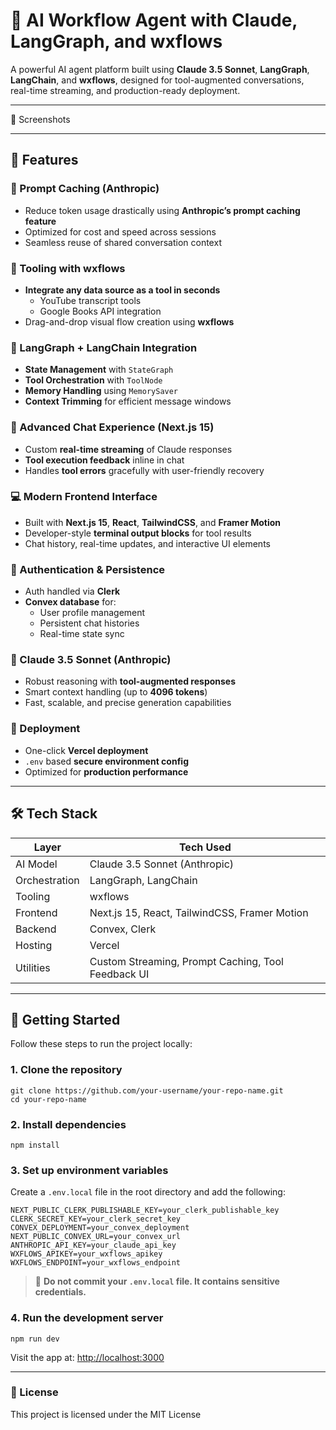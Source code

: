 # 🧠 AI Workflow Agent with Claude, LangGraph, and wxflows

A powerful AI agent platform built using **Claude 3.5 Sonnet**, **LangGraph**, **LangChain**, and **wxflows**, designed for tool-augmented conversations, real-time streaming, and production-ready deployment.

---
📸 Screenshots 

---

## 🚀 Features

### 🔁 Prompt Caching (Anthropic)
- Reduce token usage drastically using **Anthropic’s prompt caching feature**
- Optimized for cost and speed across sessions
- Seamless reuse of shared conversation context

### 🧰 Tooling with wxflows
- **Integrate any data source as a tool in seconds**
  - YouTube transcript tools
  - Google Books API integration
- Drag-and-drop visual flow creation using **wxflows**

### 🧠 LangGraph + LangChain Integration
- **State Management** with `StateGraph`
- **Tool Orchestration** with `ToolNode`
- **Memory Handling** using `MemorySaver`
- **Context Trimming** for efficient message windows

### 💬 Advanced Chat Experience (Next.js 15)
- Custom **real-time streaming** of Claude responses
- **Tool execution feedback** inline in chat
- Handles **tool errors** gracefully with user-friendly recovery

### 💻 Modern Frontend Interface
- Built with **Next.js 15**, **React**, **TailwindCSS**, and **Framer Motion**
- Developer-style **terminal output blocks** for tool results
- Chat history, real-time updates, and interactive UI elements

### 🔐 Authentication & Persistence
- Auth handled via **Clerk**
- **Convex database** for:
  - User profile management
  - Persistent chat histories
  - Real-time state sync

### 🤖 Claude 3.5 Sonnet (Anthropic)
- Robust reasoning with **tool-augmented responses**
- Smart context handling (up to **4096 tokens**)
- Fast, scalable, and precise generation capabilities

### 🚢 Deployment
- One-click **Vercel deployment**
- `.env` based **secure environment config**
- Optimized for **production performance**

---

## 🛠 Tech Stack

| Layer         | Tech Used |
|--------------|-----------|
| AI Model     | Claude 3.5 Sonnet (Anthropic) |
| Orchestration | LangGraph, LangChain |
| Tooling      | wxflows |
| Frontend     | Next.js 15, React, TailwindCSS, Framer Motion |
| Backend      | Convex, Clerk |
| Hosting      | Vercel |
| Utilities    | Custom Streaming, Prompt Caching, Tool Feedback UI |

---

## 🧪 Getting Started

Follow these steps to run the project locally:

### 1. Clone the repository

```
git clone https://github.com/your-username/your-repo-name.git
cd your-repo-name
```

### 2. Install dependencies

```
npm install
```

### 3. Set up environment variables

Create a `.env.local` file in the root directory and add the following:

```
NEXT_PUBLIC_CLERK_PUBLISHABLE_KEY=your_clerk_publishable_key
CLERK_SECRET_KEY=your_clerk_secret_key
CONVEX_DEPLOYMENT=your_convex_deployment
NEXT_PUBLIC_CONVEX_URL=your_convex_url
ANTHROPIC_API_KEY=your_claude_api_key
WXFLOWS_APIKEY=your_wxflows_apikey
WXFLOWS_ENDPOINT=your_wxflows_endpoint
```

> 🔐 **Do not commit your `.env.local` file. It contains sensitive credentials.**

### 4. Run the development server

```
npm run dev
```

Visit the app at: [http://localhost:3000](http://localhost:3000)

---
### 📄 License
This project is licensed under the MIT License

